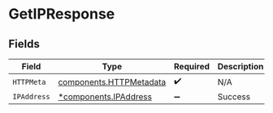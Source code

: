 # GetIPResponse


## Fields

| Field                                                              | Type                                                               | Required                                                           | Description                                                        |
| ------------------------------------------------------------------ | ------------------------------------------------------------------ | ------------------------------------------------------------------ | ------------------------------------------------------------------ |
| `HTTPMeta`                                                         | [components.HTTPMetadata](../../models/components/httpmetadata.md) | :heavy_check_mark:                                                 | N/A                                                                |
| `IPAddress`                                                        | [*components.IPAddress](../../models/components/ipaddress.md)      | :heavy_minus_sign:                                                 | Success                                                            |